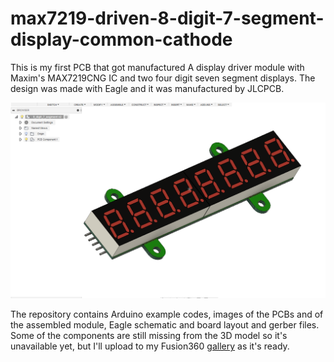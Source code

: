 # max7219-driven-8-digit-7-segment-display-common-cathode
This is my first PCB that got manufactured A display driver module with Maxim's MAX7219CNG IC and two four digit seven segment displays. The design was made with Eagle and it was manufactured by JLCPCB.

![Fusion360 model](images/1.PNG)

The repository contains Arduino example codes, images of the PCBs and of the assembled module, Eagle schematic and board layout and gerber files. Some of the components are still missing from the 3D model so it's unavailable yet, but I'll upload to my Fusion360 [gallery](https://gallery.autodesk.com/fusion360/users/S2YAKSQZSPKT) as it's ready.
